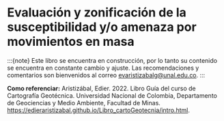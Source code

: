 # Evaluación y zonificación de la susceptibilidad y/o amenaza por movimientos en masa

:::{note}
Este libro se encuentra en construcción, por lo tanto su contenido se encuentra en constante cambio y ajuste. Las recomendaciones y comentarios son bienvenidos al correo evaristizabalg@unal.edu.co.
:::

**Como referenciar:** Aristizábal, Edier. 2022. Libro Guía del curso de Cartografía Geotécnica. Universidad Nacional de Colombia, Departamento de Geociencias y Medio Ambiente, Facultad de Minas. https://edieraristizabal.github.io/Libro_cartoGeotecnia/intro.html.


